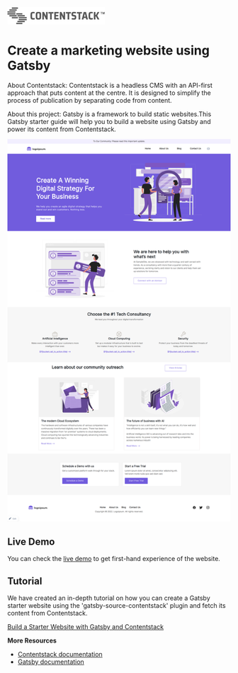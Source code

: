[![Contentstack](/src/images/contentstack-readme-logo.png)](https://www.contentstack.com/)

# Create a marketing website using Gatsby

About Contentstack: Contentstack is a headless CMS with an API-first approach that puts content at the centre. It is designed to simplify the process of publication by separating code from content.

About this project: Gatsby is a framework to build static websites.This Gatsby starter guide will help you to build a website using Gatsby and power its content from Contentstack.

![contentstack-gatsby-starter-app](/src/images/starter-app.png)

## Live Demo

You can check the [live demo](https://contentstack-gatsby-starter-app.vercel.app/) to get first-hand experience of the website.

## Tutorial

We have created an in-depth tutorial on how you can create a Gatsby starter website using the 'gatsby-source-contentstack' plugin and fetch its content from Contentstack.

[Build a Starter Website with Gatsby and Contentstack](https://www.contentstack.com/docs/developers/sample-apps/build-a-starter-website-with-gatsby-and-contentstack/)

**More Resources**

- [Contentstack documentation](https://www.contentstack.com/docs/)
- [Gatsby documentation](https://www.gatsbyjs.com/docs/)
